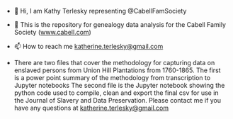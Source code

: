 - 👋 Hi, I am Kathy Terlesky representing @CabellFamSociety
- 👀 This is the repository for genealogy data analysis for the Cabell Family Society (www.cabell.com)
- 📫 How to reach me katherine.terlesky@gmail.com

- There are two files that cover the methodology for capturing data on enslaved persons from Union Hill Plantations from 1760-1865.
The first is a power point summary of the methodology from transcription to Jupyter notebooks
The second file is the Jupyter notebook showing the python code used to compile, clean and export the final csv for use in the Journal of Slavery and Data Preservation.
Please contact me if you have any questions at katherine.terlesky@gmail.com

<!---
CabellFamSociety/CabellFamSociety is a ✨ special ✨ repository because its `README.md` (this file) appears on your GitHub profile.
You can click the Preview link to take a look at your changes.
--->
